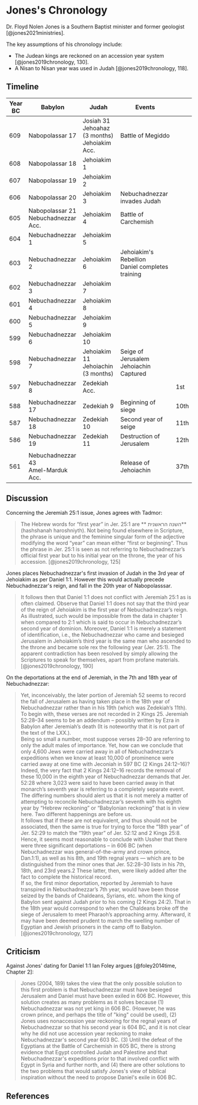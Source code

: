 # Jones's Chronology

Dr. Floyd Nolen Jones is a Southern Baptist minister and former geologist [@jones2021ministries].

The key assumptions of his chronology include:

- The Judean kings are reckoned on an accession year system [@jones2019chronology, 130].
- A Nisan to Nisan year was used in Judah [@jones2019chronology, 118].

## Timeline

| Year BC | Babylon                                | Judah                                              | Events                                                           |      |
|---------|----------------------------------------|----------------------------------------------------|------------------------------------------------------------------|------|
| 609     | Nabopolassar 17                        | Josiah 31<br>Jehoahaz (3 months)<br>Jehoiakim Acc. | Battle of Megiddo                                                |      |
| 608     | Nabopolassar 18                        | Jehoiakim 1                                        |                                                                  |      |
| 607     | Nabopolassar 19                        | Jehoiakim 2                                        |                                                                  |      |
| 606     | Nabopolassar 20                        | Jehoiakim 3                                        | Nebuchadnezzar invades Judah                                     |      |
| 605     | Nabopolassar 21<br>Nebuchadnezzar Acc. | Jehoiakim 4                                        | Battle of Carchemish                                             |      |
| 604     | Nebuchadnezzar 1                       | Jehoiakim 5                                        |                                                                  |      |
| 603     | Nebuchadnezzar 2                       | Jehoiakim 6                                        | Jehoiakim's Rebellion<br>Daniel completes training               |      |
| 602     | Nebuchadnezzar 3                       | Jehoiakim 7                                        |                                                                  |      |
| 601     | Nebuchadnezzar 4                       | Jehoiakim 8                                        |                                                                  |      |
| 600     | Nebuchadnezzar 5                       | Jehoiakim 9                                        |                                                                  |      |
| 599     | Nebuchadnezzar 6                       | Jehoiakim 10                                       |                                                                  |      |
| 598     | Nebuchadnezzar 7                       | Jehoiakim 11<br>Jehoiachin (3 months)              | Seige of Jerusalem<br>Jehoiachin Captured                        |      |
| 597     | Nebuchadnezzar 8                       | Zedekiah Acc.                                      |                                                                  | 1st  |
|         |                                        |                                                    |                                                                  |      |
| 588     | Nebuchadnezzar 17                      | Zedekiah 9                                         | Beginning of siege                                               | 10th |
| 587     | Nebuchadnezzar 18                      | Zedekiah 10                                        | Second year of seige                                             | 11th |
| 586     | Nebuchadnezzar 19                      | Zedekiah 11                                        | Destruction of Jerusalem                                         | 12th |
|         |                                        |                                                    |                                                                  |      |
| 561     | Nebuchadnezzar 43<br>Amel-Marduk Acc.  |                                                    | Release of Jehoiachin                                            | 37th |

## Discussion

Concerning the Jeremiah 25:1 issue, Jones agrees with Tadmor:

> The Hebrew words for “first year” in Jer. 25:1
  are ** השנה הראשנית** (hashshanah haroshniyth).
  Not being found elsewhere in Scripture, the
  phrase is unique and the feminine singular
  form of the adjective modifying the word “year”
  can mean either “first or beginning”. Thus the
  phrase in Jer. 25:1 is seen as not referring to
  Nebuchadnezzar’s official first year but to his
  initial year on the throne, the year of his
  accession. [@jones2019chronology, 125]

Jones places Nebuchadnezzar's first invasion of Judah in the 3rd year of Jehoiakim as per Daniel 1:1.
However this would actually precede Nebuchadnezzar's reign, and fall in the 20th year of Nabopolasssar.

> It follows then that Daniel 1:1 does not conflict
  with Jeremiah 25:1 as is often claimed.
  Observe that Daniel 1:1 does not say that the
  third year of the reign of Jehoiakim is the first
  year of Nebuchadnezzar’s reign. As illustrated,
  such would be impossible from the data in
  chapter 1 when compared to 2:1 which is said to
  occur in Nebuchadnezzar’s second year of
  dominion. Moreover, Daniel 1:1 is merely a
  statement of identification, i.e., the Nebuchadnezzar
  who came and besieged Jerusalem in
  Jehoiakim’s third year is the same man who
  ascended to the throne and became sole rex the
  following year (Jer. 25:1). The apparent contradiction
  has been resolved by simply allowing
  the Scriptures to speak for themselves, apart
  from profane materials. [@jones2019chronology, 190] 

On the deportations at the end of Jeremiah, in the 7th and 18th year of Nebuchadnezzar:

> Yet, inconceivably,
  the later portion of Jeremiah 52 seems to record
  the fall of Jerusalem as having taken place in
  the 18th year of Nebuchadnezzar rather than in
  his 19th (which was Zedekiah’s 11th).
  To begin with, these verses are not recorded in
  2 Kings 25. Jeremiah 52:28–34 seems to be an
  addendum – possibly written by Ezra in
  Babylon after Jeremiah’s death (It is noteworthy
  that it is not part of the text of the
  LXX.).<br>
  Being so small a number, most suppose verses
  28–30 are referring to only the adult males of
  importance. Yet, how can we conclude that only
  4,600 Jews were carried away in all of
  Nebuchadnezzar’s expeditions when we know at
  least 10,000 of prominence were carried away at
  one time with Jeconiah in 597 BC (2 Kings
  24:12–16)?<br>
  Indeed, the very fact that 2 Kings 24:12–16
  records the removal of these 10,000 in the
  eighth year of Nebuchadnezzar demands that
  Jer. 52:28 where 3,023 were said to have been
  carried away in that monarch’s seventh year is
  referring to a completely separate event. The
  differing numbers should alert us that it is not
  merely a matter of attempting to reconcile
  Nebuchadnezzar’s seventh with his eighth year
  by “Hebrew reckoning” or “Babylonian reckoning”
  that is in view here. Two different happenings
  are before us.<br>
  It follows that if these are not equivalent, and
  thus should not be associated, then the same is
  true for trying to force the “18th year” of Jer.
  52:29 to match the “19th year” of Jer. 52:12 and
  2 Kings 25:8. Hence, it seems most reasonable
  to conclude with Ussher that there were three
  significant deportations – in 606 BC (when
  Nebuchadnezzar was general-of-the-army and
  crown prince, Dan.1:1), as well as his 8th, and
  19th regnal years — which are to be distinguished
  from the minor ones that Jer. 52:28–30
  lists in his 7th, 18th, and 23rd years.2 These
  latter, then, were likely added after the fact to
  complete the historical record.<br>
  If so, the first minor deportation, reported by
  Jeremiah to have transpired in Nebuchadnezzar’s
  7th year, would have been those seized by
  the bands of Chaldeans, Syrians, etc. whom the
  king of Babylon sent against Judah prior to his
  coming (2 Kings 24:2). That in the 18th year
  would correspond to when the Chaldeans broke
  off the siege of Jerusalem to meet Pharaoh’s
  approaching army. Afterward, it may have
  been deemed prudent to march the swelling
  number of Egyptian and Jewish prisoners in
  the camp off to Babylon. [@jones2019chronology, 127]

## Criticism

Against Jones' dating for Daniel 1:1 Ian Foley argues [@foley2014time, Chapter 2]:

> Jones (2004, 189) takes the view that the only possible solution to this first problem is that Nebuchadnezzar 
  must have besieged Jerusalem and Daniel must have been exiled in 606 BC. However, this solution creates as many 
  problems as it solves because (1) Nebuchadnezzar was not yet king in 606 BC. (However, he was crown prince, and 
  perhaps the title of "king" could be used), (2) Jones uses nonaccession year reckoning for the regnal years of 
  Nebuchadnezzar so that his second year is 604 BC, and it is not clear why he did not use accession year reckoning 
  to make Nebuchadnezzar's second year 603 BC. (3) Until the defeat of the Egyptians at the Battle of Carchemish 
  in 605 BC, there is strong evidence that Egypt controlled Judah and Palestine and that Nebuchadnezzar's expeditions 
  prior to that involved conflict with Egypt in Syria and further north, and (4) there are other solutions to the 
  two problems that would satisfy Jones's view of biblical inspiration without the need to 
  propose Daniel's exile in 606 BC.

## References
